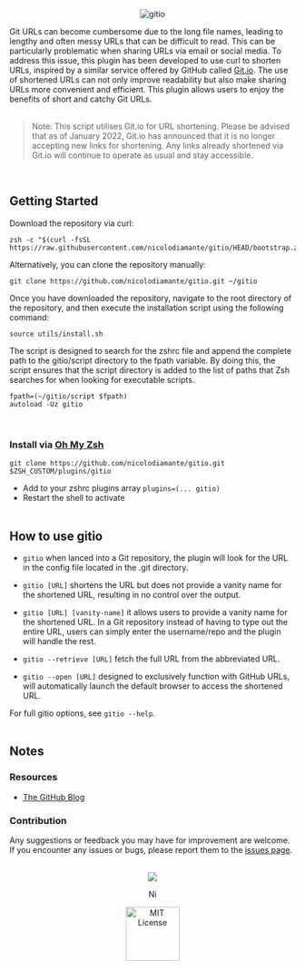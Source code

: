 <p align="center">
  <picture>
    <source media="(prefers-color-scheme: dark)" srcset="https://github.com/nicolodiamante/gitio/assets/48920263/c79c27f6-6cb5-4e59-87cc-b2e48f17e6e1" draggable="false" ondragstart="return false;" alt="gitio" title="gitio" />
    <img src="https://github.com/nicolodiamante/gitio/assets/48920263/d170b145-00de-4aa9-a812-a108ab6335b7" draggable="false" ondragstart="return false; "alt="gitio" title="gitio" />
  </picture>
</p>

Git URLs can become cumbersome due to the long file names, leading to lengthy and often messy URLs that can be difficult to read. This can be particularly problematic when sharing URLs via email or social media. To address this issue, this plugin has been developed to use curl to shorten URLs, inspired by a similar service offered by GitHub called [Git.io][gitio]. The use of shortened URLs can not only improve readability but also make sharing URLs more convenient and efficient. This plugin allows users to enjoy the benefits of short and catchy Git URLs.
<br><br>

> Note: This script utilises Git.io for URL shortening. Please be advised that as of January 2022, Git.io has announced that it is no longer accepting new links for shortening. Any links already shortened via Git.io will continue to operate as usual and stay accessible.

<br>

## Getting Started

Download the repository via curl:

```shell
zsh -c "$(curl -fsSL https://raw.githubusercontent.com/nicolodiamante/gitio/HEAD/bootstrap.zsh)"
```

Alternatively, you can clone the repository manually:

```shell
git clone https://github.com/nicolodiamante/gitio.git ~/gitio
```

Once you have downloaded the repository, navigate to the root directory of the repository, and then execute the installation script using the following command:

```shell
source utils/install.sh
```

The script is designed to search for the zshrc file and append the complete path to the gitio/script directory to the fpath variable. By doing this, the script ensures that the script directory is added to the list of paths that Zsh searches for when looking for executable scripts.

```shell
fpath=(~/gitio/script $fpath)
autoload -Uz gitio
```

<br>

### Install via [Oh My Zsh][ohmyzsh]

```shell
git clone https://github.com/nicolodiamante/gitio.git $ZSH_CUSTOM/plugins/gitio
```

- Add to your zshrc plugins array `plugins=(... gitio)`
- Restart the shell to activate
  <br><br>

## How to use gitio

- `gitio` when lanced into a Git repository, the plugin will look for the URL in the config file located in the .git directory.

- `gitio [URL]` shortens the URL but does not provide a vanity name for the shortened URL, resulting in no control over the output.

- `gitio [URL] [vanity-name]` it allows users to provide a vanity name for the shortened URL. In a Git repository instead of having to type out the entire URL, users can simply enter the username/repo and the plugin will handle the rest.

- `gitio --retrieve [URL]` fetch the full URL from the abbreviated URL.

- `gitio --open [URL]` designed to exclusively function with GitHub URLs, will automatically launch the default browser to access the shortened URL.

For full gitio options, see `gitio --help`.
<br><br>

## Notes

### Resources

- [The GitHub Blog][git-blog]

### Contribution

Any suggestions or feedback you may have for improvement are welcome. If you encounter any issues or bugs, please report them to the [issues page][issues].
<br><br>

<p align="center">
  <picture>
    <img src="https://github.com/nicolodiamante/gitio/assets/48920263/c9f2c99f-3541-4cf8-9c79-54497c71881e" draggable="false" ondragstart="return false;" /></>
  </picture>
</p>

<p align="center">
  <a href="https://nicolodiamante.com" target="_blank">
    <img src="https://github.com/nicolodiamante/gitio/assets/48920263/c83cf018-57af-4ef8-a99a-517425445425" draggable="false" ondragstart="return false;" alt="Nicol&#242; Diamante Portfolio" title="Nicol&#242; Diamante" width="17px" />
  </a>
</p>

<p align="center">
  <picture>
    <source media="(prefers-color-scheme: dark)" srcset="https://github.com/nicolodiamante/gitio/assets/48920263/3c178be9-75f4-4647-b593-7c42f57dd09b" draggable="false" ondragstart="return false;" alt="MIT License" title="MIT License" />
    <img src="https://github.com/nicolodiamante/gitio/assets/48920263/c02dde9b-3635-4953-87e9-da2078e779a2" draggable="false" ondragstart="return false; "alt="MIT License" title="MIT License" width="95px" />
  </picture>
</p>

<!-- Link labels: -->

[gitio]: https://git.io
[ohmyzsh]: https://github.com/robbyrussell/oh-my-zsh/
[git-blog]: https://github.blog/2011-11-10-git-io-github-url-shortener/
[issues]: https://github.com/nicolodiamante/gitio/issues
